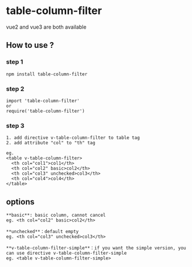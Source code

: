 # table-column-filter

vue2 and vue3 are both available

## How to use ?
### step 1
```
npm install table-column-filter
```

### step 2
```
import 'table-column-filter'
or
require('table-column-filter')
```

### step 3
```
1. add directive v-table-column-filter to table tag
2. add attribute "col" to "th" tag

eg.
<table v-table-column-filter>
  <th col="col1">col1</th>
  <th col="col2" basic>col2</th>
  <th col="col3" unchecked>col3</th>
  <th col="col4">col4</th>
</table>
```

## options

```
**basic**: basic column, cannot cancel
eg. <th col="col2" basic>col2</th>

**unchecked**：default empty
eg. <th col="col3" unchecked>col3</th>

**v-table-column-filter-simple**：if you want the simple version, you can use directive v-table-column-filter-simple
eg. <table v-table-column-filter-simple>

```
